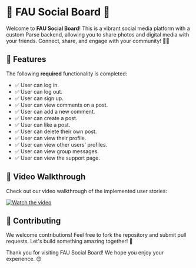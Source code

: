 # 🌟 FAU Social Board 🌟

Welcome to **FAU Social Board**! This is a vibrant social media platform with a custom Parse backend, allowing you to share photos and digital media with your friends. Connect, share, and engage with your community! 📸🎉

## 🚀 Features

The following **required** functionality is completed:

- ✅ User can log in.
- ✅ User can log out.
- ✅ User can sign up.
- ✅ User can view comments on a post.
- ✅ User can add a new comment.
- ✅ User can create a post.
- ✅ User can like a post.
- ✅ User can delete their own post.
- ✅ User can view their profile.
- ✅ User can view other users' profiles.
- ✅ User can view group messages.
- ✅ User can view the support page.

## 🎥 Video Walkthrough

Check out our video walkthrough of the implemented user stories:

[![Watch the video](https://img.youtube.com/vi/W2SnQGOpia4/0.jpg)](https://www.youtube.com/watch?v=W2SnQGOpia4)

## 🤝 Contributing

We welcome contributions! Feel free to fork the repository and submit pull requests. Let's build something amazing together! 🌟

Thank you for visiting FAU Social Board! We hope you enjoy your experience. 😊
